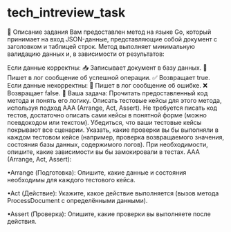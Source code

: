 # tech_intreview_task
📄 Описание задания
Вам предоставлен метод на языке Go, который принимает на вход JSON-данные, представляющие собой документ с заголовком и таблицей строк. Метод выполняет минимальную валидацию данных и, в зависимости от результатов:

Если данные корректны:
📥 Записывает документ в базу данных.
📝 Пишет в лог сообщение об успешной операции.
✅ Возвращает true.
Если данные некорректны:
📝 Пишет в лог сообщение об ошибке.
❌ Возвращает false.
🎯 Ваша задача:
Прочитать предоставленный код метода и понять его логику.
Описать тестовые кейсы для этого метода, используя подход AAA (Arrange, Act, Assert).
Не требуется писать код тестов, достаточно описать сами кейсы в понятной форме (можно псевдокодом или текстом).
Убедиться, что ваши тестовые кейсы покрывают все сценарии.
Указать, какие проверки вы бы выполняли в каждом тестовом кейсе (например, проверка возвращаемого значения, состояния базы данных, содержимого логов).
При необходимости, опишите, какие зависимости вы бы замокировали в тестах.
AAA (Arrange, Act, Assert):

•Arrange (Подготовка): Опишите, какие данные и состояния необходимы для каждого тестового кейса.

•Act (Действие): Укажите, какое действие выполняется (вызов метода ProcessDocument с определёнными данными).

•Assert (Проверка): Опишите, какие проверки вы выполняете после действия.
